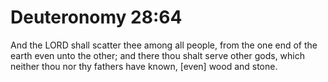 # Deuteronomy 28:64

And the LORD shall scatter thee among all people, from the one end of the earth even unto the other; and there thou shalt serve other gods, which neither thou nor thy fathers have known, [even] wood and stone.
